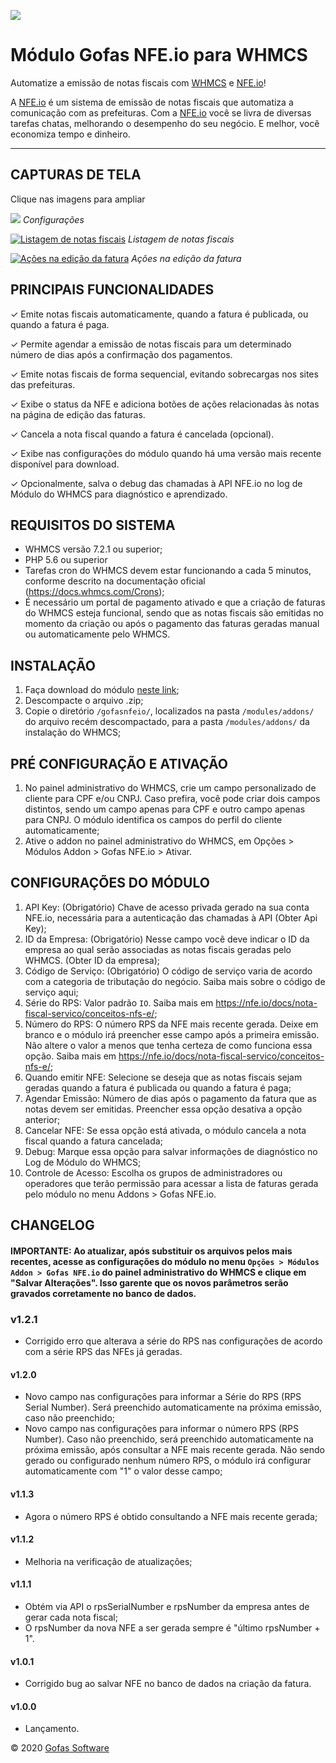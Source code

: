 [![](https://s3.amazonaws.com/uploads.gofas.me/wp-content/uploads/2020/07/14192856/Captura-de-Tela-2020-07-14-a%CC%80s-19.28.30.png)](https://s3.amazonaws.com/uploads.gofas.me/wp-content/uploads/2020/07/14192856/Captura-de-Tela-2020-07-14-a%CC%80s-19.28.30.png)

# Módulo Gofas NFE.io para WHMCS
Automatize a emissão de notas fiscais com [WHMCS](https://goo.gl/gDXngY "WHMCS") e [NFE.io](https://nfe.io "NFE.io")!

A [NFE.io](https://nfe.io "NFE.io") é um sistema de emissão de notas fiscais que automatiza a comunicação com as prefeituras. Com a [NFE.io](https://nfe.io "NFE.io") você se livra de diversas tarefas chatas, melhorando o desempenho do seu negócio. E melhor, você economiza tempo e dinheiro.

------------
## CAPTURAS DE TELA
Clique nas imagens para ampliar

[![](https://s3.amazonaws.com/uploads.gofas.me/wp-content/uploads/2020/08/26153535/config_screenshot.png)](https://s3.amazonaws.com/uploads.gofas.me/wp-content/uploads/2020/08/26153535/config_screenshot.png)
*Configurações*

[![Listagem de notas fiscais](https://s3.amazonaws.com/uploads.gofas.me/wp-content/uploads/2020/05/nfe_list_screenshot.png "Listagem de notas fiscais")](https://s3.amazonaws.com/uploads.gofas.me/wp-content/uploads/2020/05/nfe_list_screenshot.png "Listagem de notas fiscais")
*Listagem de notas fiscais*

[![Ações na edição da fatura](https://s3.amazonaws.com/uploads.gofas.me/wp-content/uploads/2020/05/nfe_invoice_screenshot.png "Ações na edição da fatura")](https://s3.amazonaws.com/uploads.gofas.me/wp-content/uploads/2020/05/nfe_invoice_screenshot.png "Ações na edição da fatura")
*Ações na edição da fatura*

## PRINCIPAIS FUNCIONALIDADES
✓ Emite notas fiscais automaticamente, quando a fatura é publicada, ou quando a fatura é paga.

✓ Permite agendar a emissão de notas fiscais para um determinado número de dias após a confirmação dos pagamentos.

✓ Emite notas fiscais de forma sequencial, evitando sobrecargas nos sites das prefeituras.

✓ Exibe o status da NFE e adiciona botões de ações relacionadas às notas na página de edição das faturas.

✓ Cancela a nota fiscal quando a fatura é cancelada (opcional).

✓ Exibe nas configurações do módulo quando há uma versão mais recente disponível para download.

✓ Opcionalmente, salva o debug das chamadas à API NFE.io no log de Módulo do WHMCS para diagnóstico e aprendizado.

## REQUISITOS DO SISTEMA
- WHMCS versão 7.2.1 ou superior;
- PHP 5.6 ou superior
- Tarefas cron do WHMCS devem estar funcionando a cada 5 minutos, conforme descrito na documentação oficial (https://docs.whmcs.com/Crons);
- É necessário um portal de pagamento ativado e que a criação de faturas do WHMCS esteja funcional, sendo que as notas fiscais são emitidas no momento da criação ou após o pagamento das faturas geradas manual ou automaticamente pelo WHMCS.

## INSTALAÇÃO
1. Faça download do módulo [neste link](https://github.com/nfe/whmcs-addon/archive/master.zip "neste link");
2. Descompacte o arquivo .zip;
3. Copie o diretório `/gofasnfeio/`, localizados na pasta `/modules/addons/` do arquivo recém descompactado, para a pasta `/modules/addons/` da instalação do WHMCS;

## PRÉ CONFIGURAÇÃO E ATIVAÇÃO
1. No painel administrativo do WHMCS, crie um campo personalizado de cliente para CPF e/ou CNPJ. Caso prefira, você pode criar dois campos distintos, sendo um campo apenas para CPF e outro campo apenas para CNPJ. O módulo identifica os campos do perfil do cliente automaticamente;
2. Ative o addon no painel administrativo do WHMCS, em Opções > Módulos Addon > Gofas NFE.io > Ativar.

## CONFIGURAÇÕES DO MÓDULO
1. API Key: (Obrigatório) Chave de acesso privada gerado na sua conta NFE.io, necessária para a autenticação das chamadas à API (Obter Api Key);
2. ID da Empresa: (Obrigatório) Nesse campo você deve indicar o ID da empresa ao qual serão associadas as notas fiscais geradas pelo WHMCS. (Obter ID da empresa);
3. Código de Serviço: (Obrigatório) O código de serviço varia de acordo com a categoria de tributação do negócio. Saiba mais sobre o código de serviço aqui;
4. Série do RPS: Valor padrão `IO`. Saiba mais em https://nfe.io/docs/nota-fiscal-servico/conceitos-nfs-e/;
5. Número do RPS: O número RPS da NFE mais recente gerada. Deixe em branco e o módulo irá preencher esse campo após a primeira emissão. Não altere o valor a menos que tenha certeza de como funciona essa opção. Saiba mais em https://nfe.io/docs/nota-fiscal-servico/conceitos-nfs-e/;
6. Quando emitir NFE: Selecione se deseja que as notas fiscais sejam geradas quando a fatura é publicada ou quando a fatura é paga;
7. Agendar Emissão: Número de dias após o pagamento da fatura que as notas devem ser emitidas. Preencher essa opção desativa a opção anterior;
8. Cancelar NFE: Se essa opção está ativada, o módulo cancela a nota fiscal quando a fatura cancelada;
9. Debug: Marque essa opção para salvar informações de diagnóstico no Log de Módulo do WHMCS;
10. Controle de Acesso: Escolha os grupos de administradores ou operadores que terão permissão para acessar a lista de faturas gerada pelo módulo no menu Addons > Gofas NFE.io.

## CHANGELOG
#### IMPORTANTE: Ao atualizar, após substituir os arquivos pelos mais recentes, acesse as configurações do módulo no menu `Opções > Módulos Addon > Gofas NFE.io` do painel administrativo do WHMCS e clique em "Salvar Alterações". Isso garente que os novos parâmetros serão gravados corretamente no banco de dados.
### v1.2.1
- Corrigido erro que alterava a série do RPS nas configurações de acordo com a série RPS das NFEs já geradas.
#### v1.2.0
- Novo campo nas configurações para informar a Série do RPS (RPS Serial Number). Será preenchido automaticamente na próxima emissão, caso não preenchido;
- Novo campo nas configurações para informar o número RPS (RPS Number). Caso não preenchido, será preenchido automaticamente na próxima emissão, após consultar a NFE mais recente gerada. Não sendo gerado ou configurado nenhum número RPS, o módulo irá configurar automaticamente com "1" o valor desse campo;
#### v1.1.3
- Agora o número RPS é obtido consultando a NFE mais recente gerada;
#### v1.1.2
- Melhoria na verificação de atualizações;
#### v1.1.1
- Obtém via API o rpsSerialNumber e rpsNumber da empresa antes de gerar cada nota fiscal;
- O rpsNumber da nova NFE a ser gerada sempre é "último rpsNumber + 1".
#### v1.0.1
- Corrigido bug ao salvar NFE no banco de dados na criação da fatura.
#### v1.0.0
- Lançamento.

© 2020 [Gofas Software](https://gofas.net/whmcs/modulo-nfe-io-para-whmcs/)